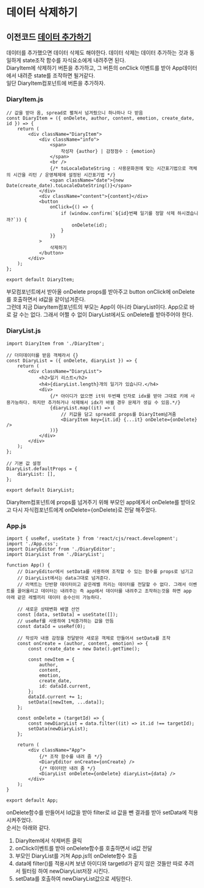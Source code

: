 # 데이터 삭제하기

## 이전코드 [데이터 추가하기](https://github.com/MyoungSeob-Pohang/daily-TIL/blob/main/React-Toy-Diary/data_add.md)

데이터를 추가했으면 데이터 삭제도 해야한다. 데이터 삭제는 데이터 추가하는 것과 동일하게 state조작 함수를 자식요소에게 내려주면 된다.  
DiaryItem에 삭제하기 버튼을 추가하고, 그 버튼의 onClick 이벤트를 받아 App데이터에서 내려준 state를 조작하면 될거같다.  
일단 DiaryItem컴포넌트에 버튼을 추가하자.

### DiaryItem.js

```
// 값을 받아 옴, spread로 펼쳐서 넘겨줬으니 하나하나 다 받음
const DiaryItem = ({ onDelete, author, content, emotion, create_date, id }) => {
    return (
        <div className="DiaryItem">
            <div className="info">
                <span>
                    작성자 {author} | 감정점수 : {emotion}
                </span>
                <br />
                {/* toLocaleDateString : 사용문화권에 맞는 시간표기법으로 객체의 시간을 리턴 / 운영체제에 설정된 시간표기법 */}
                <span className="date">{new Date(create_date).toLocaleDateString()}</span>
            </div>
            <div className="content">{content}</div>
            <button
                onClick={() => {
                    if (window.confirm(`${id}번째 일기를 정말 삭제 하시겠습니까?`)) {
                        onDelete(id);
                    }
                }}
            >
                삭제하기
            </button>
        </div>
    );
};

export default DiaryItem;
```

부모컴포넌트에서 받아올 onDelete props를 받아주고 button onClick에 onDelete를 호출하면서 id값을 같이넘겨준다.  
그런데 지금 DiaryItem컴포넌트의 부모는 App이 아니라 DiaryList이다. App으로 바로 갈 수는 없다. 그래서 어쩔 수 없이 DiaryList에서도 onDelete를 받아주어야 한다.

### DiaryList.js

```
import DiaryItem from './DiaryItem';

// 더미데이터를 받음 객체라서 {}
const DiaryList = ({ onDelete, diaryList }) => {
    return (
        <div className="DiaryList">
            <h2>일기 리스트</h2>
            <h4>{diaryList.length}개의 일기가 있습니다.</h4>
            <div>
                {/* 아이디가 없으면 it뒤 두번쨰 인자로 idx를 받아 그대로 키에 사용가능하다. 하지만 추가하거나 삭제해서 idx가 바뀔 경우 문제가 생길 수 있음.*/}
                {diaryList.map((it) => (
                    // 키값을 담고 spread로 props를 DiaryItem넘겨줌
                    <DiaryItem key={it.id} {...it} onDelete={onDelete} />
                ))}
            </div>
        </div>
    );
};

// 기본 값 설정
DiaryList.defaultProps = {
    diaryList: [],
};

export default DiaryList;
```

DiaryItem컴포넌트에 props를 넘겨주기 위해 부모인 app에게서 onDelete를 받아오고 다시 자식컴포넌트에게 onDelete={onDelete}로 전달 해주었다.

### App.js

```
import { useRef, useState } from 'react/cjs/react.development';
import './App.css';
import DiaryEditor from './DiaryEditor';
import DiaryList from './DiaryList';

function App() {
    // DiaryEditor에서 setData를 사용하여 조작할 수 있는 함수를 props로 넘기고
    // DiaryList에서는 data그대로 넘겨준다.
    // 리액트는 단반향 데이터이고 같은레벨 끼리는 데이터를 전달할 수 없다. 그래서 이벤트를 끌어올리고 데이터는 내려주는 즉 app에서 데이터를 내려주고 조작하는것을 하면 app 아래 같은 레벨끼리 데이터 송수신이 가능하다.

    // 새로운 상태변화 배열 선언
    const [data, setData] = useState([]);
    // useRef를 사용하여 1씩증가하는 값을 만듬
    const dataId = useRef(0);

    // 작성자 내용 감정을 전달받아 새로운 객체로 만들어서 setData를 조작
    const onCreate = (author, content, emotion) => {
        const create_date = new Date().getTime();

        const newItem = {
            author,
            content,
            emotion,
            create_date,
            id: dataId.current,
        };
        dataId.current += 1;
        setData([newItem, ...data]);
    };

    const onDelete = (targetId) => {
        const newDiaryList = data.filter((it) => it.id !== targetId);
        setData(newDiaryList);
    };

    return (
        <div className="App">
            {/* 조작 함수를 내려 줌 */}
            <DiaryEditor onCreate={onCreate} />
            {/* 데이터만 내려 줌 */}
            <DiaryList onDelete={onDelete} diaryList={data} />
        </div>
    );
}

export default App;
```

onDelete함수를 만들어서 Id값을 받아 filter로 id 값을 뺀 결과를 받아 setData에 적용시켜주었다.  
순서는 아래와 같다.

1. DiaryItem에서 삭제버튼 클릭
2. onClick이벤트를 받아 onDelete함수를 호출하면서 id값 전달
3. 부모인 DiaryList를 거쳐 App.js의 onDelete함수 호출
4. data에 filter()를 적용시켜 보낸 아이디와 targetId가 같지 않은 것들만 따로 추려서 필터링 하여 newDiaryList저장 시킨다.
5. setData를 호출하여 newDiaryList값으로 세팅한다.
